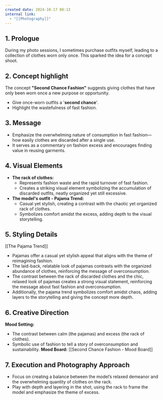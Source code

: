 ```yaml
---
created date: 2024-10-17 08:13
internal link:
  - "[[Photography]]"
---
```

## 1. Prologue
During my photo sessions, I sometimes purchase outfits myself, leading to a collection of clothes worn only once. This sparked the idea for a concept shoot.

## 2. Concept highlight
The concept **"Second Chance Fashion"** suggests giving clothes that have only been worn once a new purpose or opportunity.
- Give once-worn outfits a '**second chance**'.
- Highlight the wastefulness of fast fashion.

## 3. Message
- Emphasize the overwhelming nature of consumption in fast fashion—how easily clothes are discarded after a single use. 
- It serves as a commentary on fashion excess and encourages finding value in reusing garments.

## 4. Visual Elements
- **The rack of clothes:**
	- Represents fashion waste and the rapid turnover of fast fashion.
	- Creates a striking visual element symbolizing the accumulation of discarded outfits, neatly organized yet still excessive.
- **The model's outfit - Pajama Trend:**
	- Casual yet stylish, creating a contrast with the chaotic yet organized rack of clothes.
	- Symbolizes comfort amidst the excess, adding depth to the visual storytelling.

## 5. Styling Details
[[The Pajama Trend]]
- Pajamas offer a casual yet stylish appeal that aligns with the theme of reimagining fashion.
- The laid-back, relatable look of pajamas contrasts with the organized abundance of clothes, reinforcing the message of overconsumption.
- The contrast between the rack of discarded clothes and the chic, relaxed look of pajamas creates a strong visual statement, reinforcing the message about fast fashion and overconsumption.
- Additionally, the pajama trend symbolizes comfort amidst chaos, adding layers to the storytelling and giving the concept more depth.

## 6. Creative Direction
**Mood Setting:**
- The contrast between calm (the pajamas) and excess (the rack of clothes).
- Symbolic use of fashion to tell a story of overconsumption and sustainability.
**Mood Board:**
[[Second Chance Fashion - Mood Board]]

## 7. Execution and Photography Approach
- Focus on creating a balance between the model’s relaxed demeanor and the overwhelming quantity of clothes on the rack.
- Play with depth and layering in the shot, using the rack to frame the model and emphasize the theme of excess.
